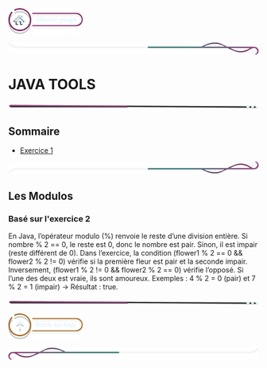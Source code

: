  <a href="../README.md">
  <img src="../assets/button/home_page.png" alt="Home page" style="width: 150px; height: auto;">
</a>

![border](../assets/line/border_deco_rt.png)

# JAVA TOOLS

![border](../assets/line/line-pink-point_l.png)

## Sommaire

- [Exercice 1](#exercice-1)

![border](../assets/line/border_deco_rb.png)

## Les Modulos

### Basé sur l'exercice 2

En Java, l’opérateur modulo (%) renvoie le reste d’une division entière. Si nombre % 2 == 0, le reste est 0, donc le nombre est pair. Sinon, il est impair (reste différent de 0). Dans l’exercice, la condition (flower1 % 2 == 0 && flower2 % 2 != 0) vérifie si la première fleur est pair et la seconde impair. Inversement, (flower1 % 2 != 0 && flower2 % 2 == 0) vérifie l’opposé. Si l’une des deux est vraie, ils sont amoureux. Exemples : 4 % 2 = 0 (pair) et 7 % 2 = 1 (impair) → Résultat : true.

![border](../assets/line/line-pink-point_l.png)

<a href="#sommaire">
  <img src="../assets/button/back_to_top.png" alt="Back to top" style="width: 150px; height: auto;">
</a>

![border](../assets/line/border_deco_l.png)
